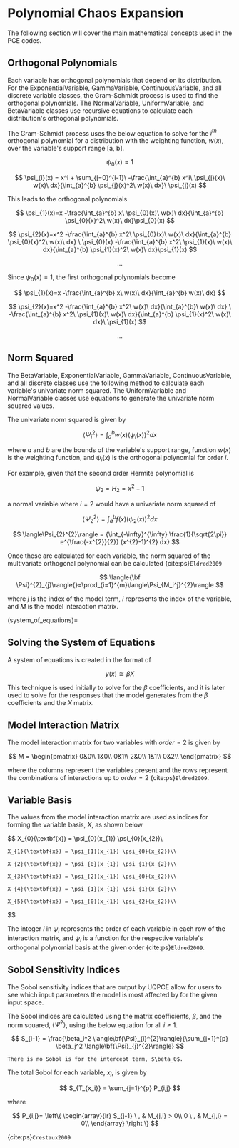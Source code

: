 # Polynomial Chaos Expansion
The following section will cover the main mathematical concepts used in the PCE codes.

## Orthogonal Polynomials
Each variable has orthogonal polynomials that depend on its distribution. For the ExponentialVariable, GammaVariable, ContinuousVariable, and all discrete variable classes, the Gram-Schmidt process is used to find the orthogonal polynomials. The NormalVariable, UniformVariable, and BetaVariable classes use recursive equations to calculate each distribution's orthogonal polynomials.

The Gram-Schmidt process uses the below equation to solve for the $i^{th}$ orthogonal polynomial for a distribution with the weighting function, $w(x)$, over the variable's support range [a, b].

$$
	\psi_{0}(x)=1
$$

$$
	\psi_{i}(x) = x^i + \sum_{j=0}^{i-1}\ -\frac{\int_{a}^{b} x^i\ \psi_{j}(x)\ w(x)\ dx}{\int_{a}^{b} \psi_{j}(x)^2\ w(x)\ dx}\ \psi_{j}(x)
$$

This leads to the orthogonal polynomials

$$
	\psi_{1}(x)=x -\frac{\int_{a}^{b} x\ \psi_{0}(x)\ w(x)\ dx}{\int_{a}^{b} \psi_{0}(x)^2\ w(x)\ dx}\psi_{0}(x)
$$
	
$$
	\psi_{2}(x)=x^2 -\frac{\int_{a}^{b} x^2\ \psi_{0}(x)\ w(x)\ dx}{\int_{a}^{b} \psi_{0}(x)^2\ w(x)\ dx}
	\ \psi_{0}(x) -\frac{\int_{a}^{b} x^2\ \psi_{1}(x)\ w(x)\ dx}{\int_{a}^{b} \psi_{1}(x)^2\ w(x)\ dx}\psi_{1}(x)
$$

$$
	...
$$


Since $\psi_{0}(x)=1$, the first orthogonal polynomials become
	
$$
	\psi_{1}(x)=x -\frac{\int_{a}^{b} x\ w(x)\ dx}{\int_{a}^{b} w(x)\ dx}
$$

$$
	\psi_{2}(x)=x^2 -\frac{\int_{a}^{b} x^2\ w(x)\ dx}{\int_{a}^{b}\ w(x)\ dx}
	\ -\frac{\int_{a}^{b} x^2\ \psi_{1}(x)\ w(x)\ dx}{\int_{a}^{b} \psi_{1}(x)^2\ w(x)\ dx}\ \psi_{1}(x)
$$	

$$
    ...
$$

## Norm Squared
The BetaVariable, ExponentialVariable, GammaVariable, ContinuousVariable, and all discrete classes use the following method to calculate each variable's univariate norm squared. The UniformVariable and NormalVariable classes use equations to generate the univariate norm squared values.

The univariate norm squared is given by 

$$
	\langle\Psi_{i}^{2}\rangle = \int_{a}^{b} w(x) (\psi_{i}(x))^{2} dx
$$

where $a$ and $b$ are the bounds of the variable's support range, function $w(x)$ is the weighting function, and $\psi_{i}(x)$ is the orthogonal polynomial for order $i$.

For example, given that the second order Hermite polynomial is

$$
	\psi_{2} = H_{2} = x^{2} - 1
$$

a normal variable where $i = 2$ would have a univariate norm squared of

$$
	\langle\Psi_{2}^{2}\rangle = \int_{a}^{b} f(x) (\psi_{2}(x))^{2} dx
$$

$$
	\langle\Psi_{2}^{2}\rangle = {\int_{-\infty}^{\infty} 
	\frac{1}{\sqrt{2\pi}} e^{\frac{-x^{2}}{2}} (x^{2}-1)^{2} dx}
$$

Once these are calculated for each variable, the norm squared of the multivariate orthogonal polynomial can be calculated {cite:ps}`Eldred2009`

$$
	\langle{\bf \Psi}^{2}_{j}\rangle{}=\prod_{i=1}^{m}\langle\Psi_{M_i^j}^{2}\rangle
$$

where $j$ is the index of the model term, $i$ represents the index of the variable, and $M$ is the model interaction matrix.

(system_of_equations)=

## Solving the System of Equations
A system of equations is created in the format of

$$
	y(x) \cong \beta X
$$

This technique is used initially to solve for the $\beta$ coefficients, and it is later used to solve for the responses that the model generates from the $\beta$ coefficients and the $X$ matrix.


## Model Interaction Matrix
The model interaction matrix for two variables with $order = 2$ is given by

$$
	M =		\begin{pmatrix}
			0&0\\
			1&0\\
			0&1\\
			2&0\\
			1&1\\
			0&2\\
			\end{pmatrix}
$$

where the columns represent the variables present and the rows represent the combinations of interactions up to $order = 2$ {cite:ps}`Eldred2009`.

## Variable Basis
The values from the model interaction matrix are used as indices for forming the variable basis, $X$, as shown below

$$
	X_{0}(\textbf{x}) = \psi_{0}(x_{1}) \psi_{0}(x_{2})\\
	
	X_{1}(\textbf{x}) = \psi_{1}(x_{1}) \psi_{0}(x_{2})\\
	
	X_{2}(\textbf{x}) = \psi_{0}(x_{1}) \psi_{1}(x_{2})\\
	
	X_{3}(\textbf{x}) = \psi_{2}(x_{1}) \psi_{0}(x_{2})\\
	
	X_{4}(\textbf{x}) = \psi_{1}(x_{1}) \psi_{1}(x_{2})\\
	
	X_{5}(\textbf{x}) = \psi_{0}(x_{1}) \psi_{2}(x_{2})\\
$$

The integer $i$ in $\psi_{i}$ represents the order of each variable in each row of the interaction matrix, and $\psi_{i}$ is a function for the respective variable's orthogonal polynomial basis at the given order {cite:ps}`Eldred2009`.

## Sobol Sensitivity Indices

The Sobol sensitivity indices that are output by UQPCE allow for users to see which input parameters the model is most affected by for the given input space.

The Sobol indices are calculated using the matrix coefficients, $\beta$, and the norm squared, $\langle\Psi^{2}\rangle$, using the below equation for all $i \geq 1$.

$$
	S_{i-1} = \frac{\beta_i^2 \langle\bf{\Psi}_{i}^{2}\rangle}{\sum_{j=1}^{p} \beta_j^2 \langle\bf{\Psi}_{j}^{2}\rangle}
$$

```{note}
There is no Sobol is for the intercept term, $\beta_0$.
```


The total Sobol for each variable, $x_i$, is given by

$$
	S_{T_{x_i}} = \sum_{j=1}^{p} P_{i,j}
$$

where 

$$
	P_{i,j}= \left\{
	  \begin{array}{lr} 
	      S_{j-1} \ , & M_{j,i} > 0\\
	      0 \ , & M_{j,i} = 0\\
	      \end{array}
	\right
	\}
$$

{cite:ps}`Crestaux2009`